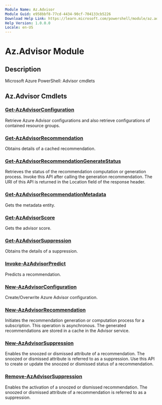 ```yaml
---
Module Name: Az.Advisor
Module Guid: e958bbf8-77cd-4434-90cf-704133cb5226
Download Help Link: https://learn.microsoft.com/powershell/module/az.advisor
Help Version: 1.0.0.0
Locale: en-US
---
```


# Az.Advisor Module
## Description
Microsoft Azure PowerShell: Advisor cmdlets

## Az.Advisor Cmdlets
### [Get-AzAdvisorConfiguration](Get-AzAdvisorConfiguration.md)
Retrieve Azure Advisor configurations and also retrieve configurations of contained resource groups.

### [Get-AzAdvisorRecommendation](Get-AzAdvisorRecommendation.md)
Obtains details of a cached recommendation.

### [Get-AzAdvisorRecommendationGenerateStatus](Get-AzAdvisorRecommendationGenerateStatus.md)
Retrieves the status of the recommendation computation or generation process.
Invoke this API after calling the generation recommendation.
The URI of this API is returned in the Location field of the response header.

### [Get-AzAdvisorRecommendationMetadata](Get-AzAdvisorRecommendationMetadata.md)
Gets the metadata entity.

### [Get-AzAdvisorScore](Get-AzAdvisorScore.md)
Gets the advisor score.

### [Get-AzAdvisorSuppression](Get-AzAdvisorSuppression.md)
Obtains the details of a suppression.

### [Invoke-AzAdvisorPredict](Invoke-AzAdvisorPredict.md)
Predicts a recommendation.

### [New-AzAdvisorConfiguration](New-AzAdvisorConfiguration.md)
Create/Overwrite Azure Advisor configuration.

### [New-AzAdvisorRecommendation](New-AzAdvisorRecommendation.md)
Initiates the recommendation generation or computation process for a subscription.
This operation is asynchronous.
The generated recommendations are stored in a cache in the Advisor service.

### [New-AzAdvisorSuppression](New-AzAdvisorSuppression.md)
Enables the snoozed or dismissed attribute of a recommendation.
The snoozed or dismissed attribute is referred to as a suppression.
Use this API to create or update the snoozed or dismissed status of a recommendation.

### [Remove-AzAdvisorSuppression](Remove-AzAdvisorSuppression.md)
Enables the activation of a snoozed or dismissed recommendation.
The snoozed or dismissed attribute of a recommendation is referred to as a suppression.

